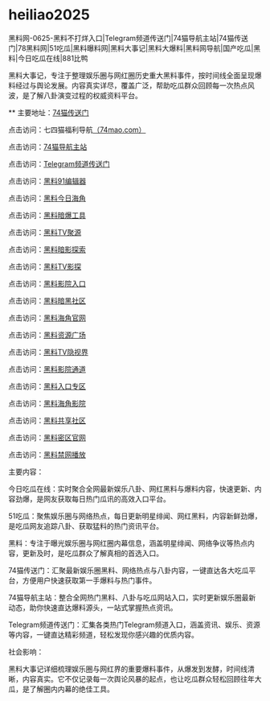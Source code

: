 # heiliao2025
黑料网-0625-黑料不打烊入口|Telegram频道传送门|74猫导航主站|74猫传送门|78黑料网|51吃瓜|黑料曝料网|黑料大事记|黑料大爆料|黑料网导航|国产吃瓜|黑料|今日吃瓜在线|881比鸭

黑料大事记，专注于整理娱乐圈与网红圈历史重大黑料事件，按时间线全面呈现爆料经过与舆论发展。内容真实详尽，覆盖广泛，帮助吃瓜群众回顾每一次热点风波，是了解八卦演变过程的权威资料平台。

** 主要地址：<a href="https://74mao.com/">74猫传送门</a>

点击访问：七四猫福利导航<a href="https://74mao.com/">（74mao.com）</a>

点击访问：<a href="https://74mao.com/">74猫导航主站</a>

点击访问：<a href="https://74mao.com/">Telegram频道传送门</a>

点击访问：<a href="https://hj-735.pages.dev/">黑料91编辑器</a>

点击访问：<a href="https://hj-760.pages.dev/">黑料今日海角</a>

点击访问：<a href="https://aw6-11.pages.dev/">黑料暗爆工具</a>

点击访问：<a href="https://aw7-11.pages.dev/">黑料TV聚源</a>

点击访问：<a href="https://aw8-11.pages.dev/">黑料暗影探索</a>

点击访问：<a href="https://aw9-11.pages.dev/">黑料TV影探</a>

点击访问：<a href="https://aw10-11.pages.dev/">黑料影院入口</a>

点击访问：<a href="https://aw1-12.pages.dev/">黑料暗黑社区</a>

点击访问：<a href="https://aw2-12.pages.dev/">黑料海角官网</a>

点击访问：<a href="https://aw3-12.pages.dev/">黑料资源广场</a>

点击访问：<a href="https://aw9-10.pages.dev/">黑料TV隐视界</a>

点击访问：<a href="https://aw10-10.pages.dev/">黑料影院通道</a>

点击访问：<a href="https://aw1-11.pages.dev/">黑料入口专区</a>

点击访问：<a href="https://aw2-11.pages.dev/">黑料海角影院</a>

点击访问：<a href="https://aw3-11.pages.dev/">黑料共享社区</a>

点击访问：<a href="https://aw4-11.pages.dev/">黑料密区官网</a>

点击访问：<a href="https://aw5-11.pages.dev/">黑料禁网播放</a>


主要内容：

今日吃瓜在线：实时聚合全网最新娱乐八卦、网红黑料与爆料内容，快速更新、内容劲爆，是网友获取每日热门瓜讯的高效入口平台。

51吃瓜：聚焦娱乐圈与网络热点，每日更新明星绯闻、网红黑料，内容新鲜劲爆，是吃瓜网友追踪八卦、获取猛料的热门资讯平台。

黑料：专注于曝光娱乐圈与网红圈内幕信息，涵盖明星绯闻、网络争议等热点内容，更新及时，是吃瓜群众了解真相的首选入口。

74猫传送门：汇聚最新娱乐圈黑料、网络热点与八卦内容，一键直达各大吃瓜平台，方便用户快速获取第一手爆料与热门事件。

74猫导航主站：整合全网热门黑料、八卦与吃瓜网站入口，实时更新娱乐圈最新动态，助你快速直达爆料源头，一站式掌握热点资讯。

Telegram频道传送门：汇集各类热门Telegram频道入口，涵盖资讯、娱乐、资源等内容，一键直达精彩频道，轻松发现你感兴趣的优质内容。

社会影响：

黑料大事记详细梳理娱乐圈与网红界的重要爆料事件，从爆发到发酵，时间线清晰，内容真实。它不仅记录每一次舆论风暴的起点，也让吃瓜群众轻松回顾往年大瓜，是了解圈内内幕的绝佳工具。

<span style="display:none;">[Canonical link](https://github.com/vivi20250625/vivi13）</span>
